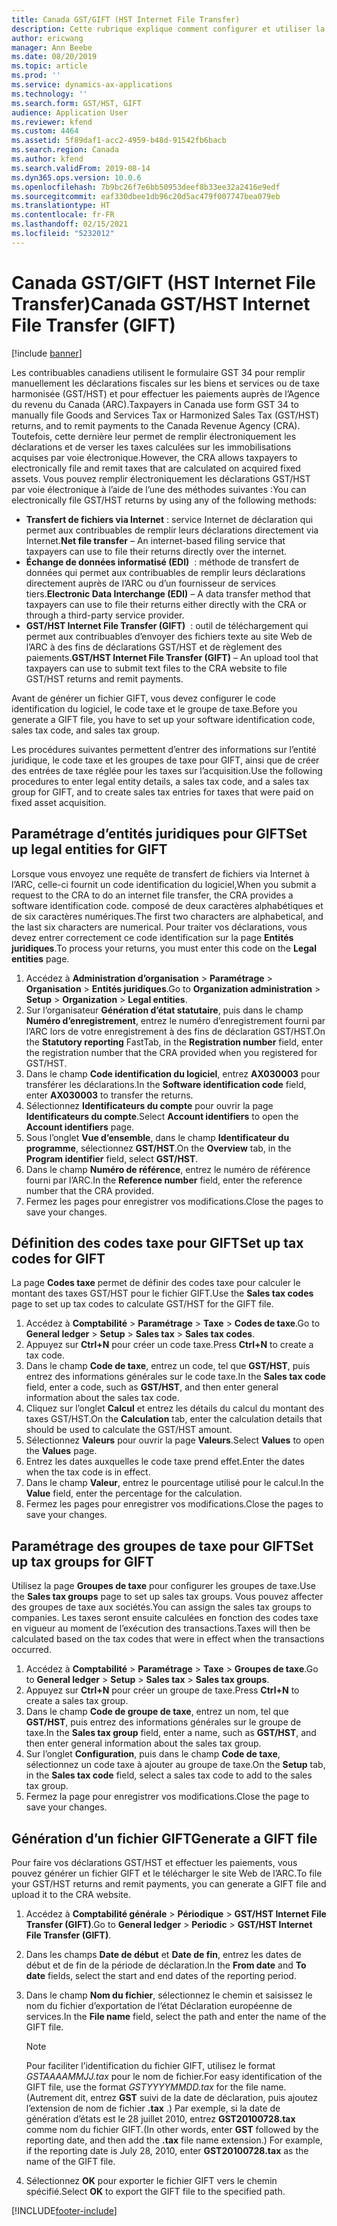 ```yaml
---
title: Canada GST/GIFT (HST Internet File Transfer)
description: Cette rubrique explique comment configurer et utiliser la fonction GIFT (Internet File Transfer) sur les biens et services ou de taxe harmonisée (GST/HST) du Canada.
author: ericwang
manager: Ann Beebe
ms.date: 08/20/2019
ms.topic: article
ms.prod: ''
ms.service: dynamics-ax-applications
ms.technology: ''
ms.search.form: GST/HST, GIFT
audience: Application User
ms.reviewer: kfend
ms.custom: 4464
ms.assetid: 5f89daf1-acc2-4959-b48d-91542fb6bacb
ms.search.region: Canada
ms.author: kfend
ms.search.validFrom: 2019-08-14
ms.dyn365.ops.version: 10.0.6
ms.openlocfilehash: 7b9bc26f7e6bb50953deef8b33ee32a2416e9edf
ms.sourcegitcommit: eaf330dbee1db96c20d5ac479f007747bea079eb
ms.translationtype: HT
ms.contentlocale: fr-FR
ms.lasthandoff: 02/15/2021
ms.locfileid: "5232012"
---
```

# <a name="canada-gsthst-internet-file-transfer-gift"></a><span data-ttu-id="d96dd-103">Canada GST/GIFT (HST Internet File Transfer)</span><span class="sxs-lookup"><span data-stu-id="d96dd-103">Canada GST/HST Internet File Transfer (GIFT)</span></span>

[!include [banner](../includes/banner.md)]

<span data-ttu-id="d96dd-104">Les contribuables canadiens utilisent le formulaire GST 34 pour remplir manuellement les déclarations fiscales sur les biens et services ou de taxe harmonisée (GST/HST) et pour effectuer les paiements auprès de l’Agence du revenu du Canada (ARC).</span><span class="sxs-lookup"><span data-stu-id="d96dd-104">Taxpayers in Canada use form GST 34 to manually file Goods and Services Tax or Harmonized Sales Tax (GST/HST) returns, and to remit payments to the Canada Revenue Agency (CRA).</span></span> <span data-ttu-id="d96dd-105">Toutefois, cette dernière leur permet de remplir électroniquement les déclarations et de verser les taxes calculées sur les immobilisations acquises par voie électronique.</span><span class="sxs-lookup"><span data-stu-id="d96dd-105">However, the CRA allows taxpayers to electronically file and remit taxes that are calculated on acquired fixed assets.</span></span> <span data-ttu-id="d96dd-106">Vous pouvez remplir électroniquement les déclarations GST/HST par voie électronique à l’aide de l’une des méthodes suivantes :</span><span class="sxs-lookup"><span data-stu-id="d96dd-106">You can electronically file GST/HST returns by using any of the following methods:</span></span>

- <span data-ttu-id="d96dd-107">**Transfert de fichiers via Internet** : service Internet de déclaration qui permet aux contribuables de remplir leurs déclarations directement via Internet.</span><span class="sxs-lookup"><span data-stu-id="d96dd-107">**Net file transfer** – An internet-based filing service that taxpayers can use to file their returns directly over the internet.</span></span>
- <span data-ttu-id="d96dd-108">**Échange de données informatisé (EDI)**  : méthode de transfert de données qui permet aux contribuables de remplir leurs déclarations directement auprès de l’ARC ou d’un fournisseur de services tiers.</span><span class="sxs-lookup"><span data-stu-id="d96dd-108">**Electronic Data Interchange (EDI)** – A data transfer method that taxpayers can use to file their returns either directly with the CRA or through a third-party service provider.</span></span>
- <span data-ttu-id="d96dd-109">**GST/HST Internet File Transfer (GIFT)**  : outil de téléchargement qui permet aux contribuables d’envoyer des fichiers texte au site Web de l’ARC à des fins de déclarations GST/HST et de règlement des paiements.</span><span class="sxs-lookup"><span data-stu-id="d96dd-109">**GST/HST Internet File Transfer (GIFT)** – An upload tool that taxpayers can use to submit text files to the CRA website to file GST/HST returns and remit payments.</span></span>

<span data-ttu-id="d96dd-110">Avant de générer un fichier GIFT, vous devez configurer le code identification du logiciel, le code taxe et le groupe de taxe.</span><span class="sxs-lookup"><span data-stu-id="d96dd-110">Before you generate a GIFT file, you have to set up your software identification code, sales tax code, and sales tax group.</span></span>

<span data-ttu-id="d96dd-111">Les procédures suivantes permettent d’entrer des informations sur l’entité juridique, le code taxe et les groupes de taxe pour GIFT, ainsi que de créer des entrées de taxe réglée pour les taxes sur l’acquisition.</span><span class="sxs-lookup"><span data-stu-id="d96dd-111">Use the following procedures to enter legal entity details, a sales tax code, and a sales tax group for GIFT, and to create sales tax entries for taxes that were paid on fixed asset acquisition.</span></span>

## <a name="set-up-legal-entities-for-gift"></a><span data-ttu-id="d96dd-112">Paramétrage d’entités juridiques pour GIFT</span><span class="sxs-lookup"><span data-stu-id="d96dd-112">Set up legal entities for GIFT</span></span>

<span data-ttu-id="d96dd-113">Lorsque vous envoyez une requête de transfert de fichiers via Internet à l’ARC, celle-ci fournit un code identification du logiciel,</span><span class="sxs-lookup"><span data-stu-id="d96dd-113">When you submit a request to the CRA to do an internet file transfer, the CRA provides a software identification code.</span></span> <span data-ttu-id="d96dd-114">composé de deux caractères alphabétiques et de six caractères numériques.</span><span class="sxs-lookup"><span data-stu-id="d96dd-114">The first two characters are alphabetical, and the last six characters are numerical.</span></span> <span data-ttu-id="d96dd-115">Pour traiter vos déclarations, vous devez entrer correctement ce code identification sur la page **Entités juridiques**.</span><span class="sxs-lookup"><span data-stu-id="d96dd-115">To process your returns, you must enter this code on the **Legal entities** page.</span></span>

1. <span data-ttu-id="d96dd-116">Accédez à **Administration d’organisation** \> **Paramétrage** \> **Organisation** \> **Entités juridiques**.</span><span class="sxs-lookup"><span data-stu-id="d96dd-116">Go to **Organization administration** \> **Setup** \> **Organization** \> **Legal entities**.</span></span>
2. <span data-ttu-id="d96dd-117">Sur l’organisateur **Génération d’état statutaire**, puis dans le champ **Numéro d’enregistrement**, entrez le numéro d’enregistrement fourni par l’ARC lors de votre enregistrement à des fins de déclaration GST/HST.</span><span class="sxs-lookup"><span data-stu-id="d96dd-117">On the **Statutory reporting** FastTab, in the **Registration number** field, enter the registration number that the CRA provided when you registered for GST/HST.</span></span>
3. <span data-ttu-id="d96dd-118">Dans le champ **Code identification du logiciel**, entrez **AX030003** pour transférer les déclarations.</span><span class="sxs-lookup"><span data-stu-id="d96dd-118">In the **Software identification code** field, enter **AX030003** to transfer the returns.</span></span>
4. <span data-ttu-id="d96dd-119">Sélectionnez **Identificateurs du compte** pour ouvrir la page **Identificateurs du compte**.</span><span class="sxs-lookup"><span data-stu-id="d96dd-119">Select **Account identifiers** to open the **Account identifiers** page.</span></span>
5. <span data-ttu-id="d96dd-120">Sous l’onglet **Vue d’ensemble**, dans le champ **Identificateur du programme**, sélectionnez **GST/HST**.</span><span class="sxs-lookup"><span data-stu-id="d96dd-120">On the **Overview** tab, in the **Program identifier** field, select **GST/HST**.</span></span>
6. <span data-ttu-id="d96dd-121">Dans le champ **Numéro de référence**, entrez le numéro de référence fourni par l’ARC.</span><span class="sxs-lookup"><span data-stu-id="d96dd-121">In the **Reference number** field, enter the reference number that the CRA provided.</span></span>
7. <span data-ttu-id="d96dd-122">Fermez les pages pour enregistrer vos modifications.</span><span class="sxs-lookup"><span data-stu-id="d96dd-122">Close the pages to save your changes.</span></span>

## <a name="set-up-tax-codes-for-gift"></a><span data-ttu-id="d96dd-123">Définition des codes taxe pour GIFT</span><span class="sxs-lookup"><span data-stu-id="d96dd-123">Set up tax codes for GIFT</span></span>

<span data-ttu-id="d96dd-124">La page **Codes taxe** permet de définir des codes taxe pour calculer le montant des taxes GST/HST pour le fichier GIFT.</span><span class="sxs-lookup"><span data-stu-id="d96dd-124">Use the **Sales tax codes** page to set up tax codes to calculate GST/HST for the GIFT file.</span></span>

1. <span data-ttu-id="d96dd-125">Accédez à **Comptabilité** \> **Paramétrage** \> **Taxe** \> **Codes de taxe**.</span><span class="sxs-lookup"><span data-stu-id="d96dd-125">Go to **General ledger** \> **Setup** \> **Sales tax** \> **Sales tax codes**.</span></span>
2. <span data-ttu-id="d96dd-126">Appuyez sur **Ctrl+N** pour créer un code taxe.</span><span class="sxs-lookup"><span data-stu-id="d96dd-126">Press **Ctrl+N** to create a tax code.</span></span>
3. <span data-ttu-id="d96dd-127">Dans le champ **Code de taxe**, entrez un code, tel que **GST/HST**, puis entrez des informations générales sur le code taxe.</span><span class="sxs-lookup"><span data-stu-id="d96dd-127">In the **Sales tax code** field, enter a code, such as **GST/HST**, and then enter general information about the sales tax code.</span></span>
4. <span data-ttu-id="d96dd-128">Cliquez sur l’onglet **Calcul** et entrez les détails du calcul du montant des taxes GST/HST.</span><span class="sxs-lookup"><span data-stu-id="d96dd-128">On the **Calculation** tab, enter the calculation details that should be used to calculate the GST/HST amount.</span></span>
5. <span data-ttu-id="d96dd-129">Sélectionnez **Valeurs** pour ouvrir la page **Valeurs**.</span><span class="sxs-lookup"><span data-stu-id="d96dd-129">Select **Values** to open the **Values** page.</span></span>
6. <span data-ttu-id="d96dd-130">Entrez les dates auxquelles le code taxe prend effet.</span><span class="sxs-lookup"><span data-stu-id="d96dd-130">Enter the dates when the tax code is in effect.</span></span>
7. <span data-ttu-id="d96dd-131">Dans le champ **Valeur**, entrez le pourcentage utilisé pour le calcul.</span><span class="sxs-lookup"><span data-stu-id="d96dd-131">In the **Value** field, enter the percentage for the calculation.</span></span>
8. <span data-ttu-id="d96dd-132">Fermez les pages pour enregistrer vos modifications.</span><span class="sxs-lookup"><span data-stu-id="d96dd-132">Close the pages to save your changes.</span></span>

## <a name="set-up-tax-groups-for-gift"></a><span data-ttu-id="d96dd-133">Paramétrage des groupes de taxe pour GIFT</span><span class="sxs-lookup"><span data-stu-id="d96dd-133">Set up tax groups for GIFT</span></span>

<span data-ttu-id="d96dd-134">Utilisez la page **Groupes de taxe** pour configurer les groupes de taxe.</span><span class="sxs-lookup"><span data-stu-id="d96dd-134">Use the **Sales tax groups** page to set up sales tax groups.</span></span> <span data-ttu-id="d96dd-135">Vous pouvez affecter des groupes de taxe aux sociétés.</span><span class="sxs-lookup"><span data-stu-id="d96dd-135">You can assign the sales tax groups to companies.</span></span> <span data-ttu-id="d96dd-136">Les taxes seront ensuite calculées en fonction des codes taxe en vigueur au moment de l’exécution des transactions.</span><span class="sxs-lookup"><span data-stu-id="d96dd-136">Taxes will then be calculated based on the tax codes that were in effect when the transactions occurred.</span></span>

1. <span data-ttu-id="d96dd-137">Accédez à **Comptabilité** \> **Paramétrage** \> **Taxe** \> **Groupes de taxe**.</span><span class="sxs-lookup"><span data-stu-id="d96dd-137">Go to **General ledger** \> **Setup** \> **Sales tax** \> **Sales tax groups**.</span></span>
2. <span data-ttu-id="d96dd-138">Appuyez sur **Ctrl+N** pour créer un groupe de taxe.</span><span class="sxs-lookup"><span data-stu-id="d96dd-138">Press **Ctrl+N** to create a sales tax group.</span></span>
3. <span data-ttu-id="d96dd-139">Dans le champ **Code de groupe de taxe**, entrez un nom, tel que **GST/HST**, puis entrez des informations générales sur le groupe de taxe.</span><span class="sxs-lookup"><span data-stu-id="d96dd-139">In the **Sales tax group** field, enter a name, such as **GST/HST**, and then enter general information about the sales tax group.</span></span>
4. <span data-ttu-id="d96dd-140">Sur l’onglet **Configuration**, puis dans le champ **Code de taxe**, sélectionnez un code taxe à ajouter au groupe de taxe.</span><span class="sxs-lookup"><span data-stu-id="d96dd-140">On the **Setup** tab, in the **Sales tax code** field, select a sales tax code to add to the sales tax group.</span></span>
5. <span data-ttu-id="d96dd-141">Fermez la page pour enregistrer vos modifications.</span><span class="sxs-lookup"><span data-stu-id="d96dd-141">Close the page to save your changes.</span></span>

## <a name="generate-a-gift-file"></a><span data-ttu-id="d96dd-142">Génération d’un fichier GIFT</span><span class="sxs-lookup"><span data-stu-id="d96dd-142">Generate a GIFT file</span></span>

<span data-ttu-id="d96dd-143">Pour faire vos déclarations GST/HST et effectuer les paiements, vous pouvez générer un fichier GIFT et le télécharger le site Web de l’ARC.</span><span class="sxs-lookup"><span data-stu-id="d96dd-143">To file your GST/HST returns and remit payments, you can generate a GIFT file and upload it to the CRA website.</span></span>

1. <span data-ttu-id="d96dd-144">Accédez à **Comptabilité générale** \> **Périodique** \> **GST/HST Internet File Transfer (GIFT)**.</span><span class="sxs-lookup"><span data-stu-id="d96dd-144">Go to **General ledger** \> **Periodic** \> **GST/HST Internet File Transfer (GIFT)**.</span></span>
2. <span data-ttu-id="d96dd-145">Dans les champs **Date de début** et **Date de fin**, entrez les dates de début et de fin de la période de déclaration.</span><span class="sxs-lookup"><span data-stu-id="d96dd-145">In the **From date** and **To date** fields, select the start and end dates of the reporting period.</span></span>
3. <span data-ttu-id="d96dd-146">Dans le champ **Nom du fichier**, sélectionnez le chemin et saisissez le nom du fichier d’exportation de l’état Déclaration européenne de services.</span><span class="sxs-lookup"><span data-stu-id="d96dd-146">In the **File name** field, select the path and enter the name of the GIFT file.</span></span>

    > [!NOTE]
    > <span data-ttu-id="d96dd-147">Pour faciliter l’identification du fichier GIFT, utilisez le format *GSTAAAAMMJJ.tax* pour le nom de fichier.</span><span class="sxs-lookup"><span data-stu-id="d96dd-147">For easy identification of the GIFT file, use the format *GSTYYYYMMDD.tax* for the file name.</span></span> <span data-ttu-id="d96dd-148">(Autrement dit, entrez **GST** suivi de la date de déclaration, puis ajoutez l’extension de nom de fichier **.tax** .) Par exemple, si la date de génération d’états est le 28 juillet 2010, entrez **GST20100728.tax** comme nom du fichier GIFT.</span><span class="sxs-lookup"><span data-stu-id="d96dd-148">(In other words, enter **GST** followed by the reporting date, and then add the **.tax** file name extension.) For example, if the reporting date is July 28, 2010, enter **GST20100728.tax** as the name of the GIFT file.</span></span>

4. <span data-ttu-id="d96dd-149">Sélectionnez **OK** pour exporter le fichier GIFT vers le chemin spécifié.</span><span class="sxs-lookup"><span data-stu-id="d96dd-149">Select **OK** to export the GIFT file to the specified path.</span></span>


[!INCLUDE[footer-include](../../includes/footer-banner.md)]